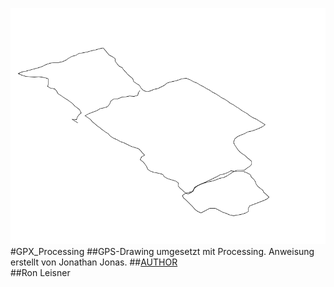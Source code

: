 ![image](screenshot.png)  
#GPX_Processing 
##GPS-Drawing umgesetzt mit Processing. Anweisung erstellt von Jonathan Jonas.
##[AUTHOR](https://github.com/ronleisner)  
##Ron Leisner
